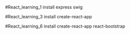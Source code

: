 #React_learning_1
install express swig

#React_learning_3
install create-react-app

#React_learning_6
install create-react-app react-bootstrap